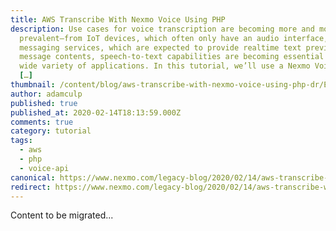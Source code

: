 ```yaml
---
title: AWS Transcribe With Nexmo Voice Using PHP
description: Use cases for voice transcription are becoming more and more
  prevalent—from IoT devices, which often only have an audio interface, to voice
  messaging services, which are expected to provide realtime text previews of
  message contents, speech-to-text capabilities are becoming essential for a
  wide variety of applications. In this tutorial, we’ll use a Nexmo Voice number
  […]
thumbnail: /content/blog/aws-transcribe-with-nexmo-voice-using-php-dr/E_Voice-Transcription-PHP_1200x600.png
author: adamculp
published: true
published_at: 2020-02-14T18:13:59.000Z
comments: true
category: tutorial
tags:
  - aws
  - php
  - voice-api
canonical: https://www.nexmo.com/legacy-blog/2020/02/14/aws-transcribe-with-nexmo-voice-using-php-dr
redirect: https://www.nexmo.com/legacy-blog/2020/02/14/aws-transcribe-with-nexmo-voice-using-php-dr
---
```


Content to be migrated...

